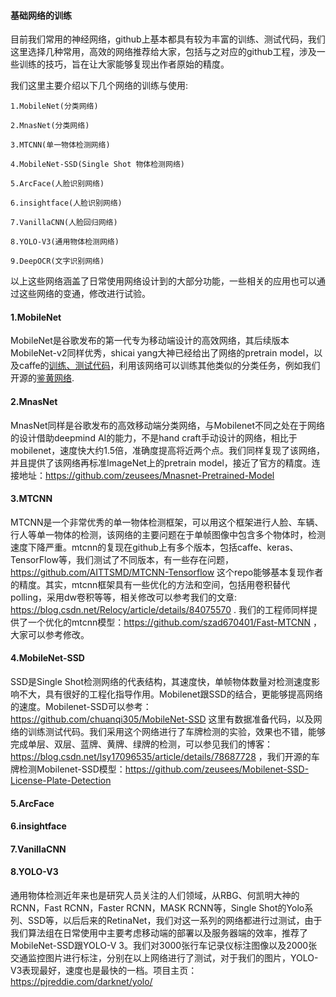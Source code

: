 #### 基础网络的训练

目前我们常用的神经网络，github上基本都具有较为丰富的训练、测试代码，我们这里选择几种常用，高效的网络推荐给大家，包括与之对应的github工程，涉及一些训练的技巧，旨在让大家能够复现出作者原始的精度。

我们这里主要介绍以下几个网络的训练与使用:

```
1.MobileNet(分类网络)

2.MnasNet(分类网络)

3.MTCNN(单一物体检测网络)

4.MobileNet-SSD(Single Shot 物体检测网络)

5.ArcFace(人脸识别网络)

6.insightface(人脸识别网络)

7.VanillaCNN(人脸回归网络)

8.YOLO-V3(通用物体检测网络)

9.DeepOCR(文字识别网络)

```

以上这些网络涵盖了日常使用网络设计到的大部分功能，一些相关的应用也可以通过这些网络的变通，修改进行试验。

#### 1.MobileNet

MobileNet是谷歌发布的第一代专为移动端设计的高效网络，其后续版本MobileNet-v2同样优秀，shicai yang大神已经给出了网络的pretrain model，以及caffe的[训练、测试代码](https://github.com/shicai/MobileNet-Caffe)，利用该网络可以训练其他类似的分类任务，例如我们开源的[鉴黄网络](https://github.com/zeusees/HyperNSFW).

#### 2.MnasNet

MnasNet同样是谷歌发布的高效移动端分类网络，与Mobilenet不同之处在于网络的设计借助deepmind AI的能力，不是hand craft手动设计的网络，相比于mobilenet，速度快大约1.5倍，准确度提高将近两个点。我们同样复现了该网络，并且提供了该网络再标准ImageNet上的pretrain model，接近了官方的精度。连接地址：https://github.com/zeusees/Mnasnet-Pretrained-Model

#### 3.MTCNN

MTCNN是一个非常优秀的单一物体检测框架，可以用这个框架进行人脸、车辆、行人等单一物体的检测，该网络的主要问题在于单帧图像中包含多个物体时，检测速度下降严重。mtcnn的复现在github上有多个版本，包括caffe、keras、TensorFlow等，我们测试了不同版本，有一些存在问题，https://github.com/AITTSMD/MTCNN-Tensorflow 这个repo能够基本复现作者的精度。其实，mtcnn框架具有一些优化的方法和空间，包括用卷积替代polling，采用dw卷积等等，相关修改可以参考我们的文章: https://blog.csdn.net/Relocy/article/details/84075570 . 我们的工程师同样提供了一个优化的mtcnn模型：https://github.com/szad670401/Fast-MTCNN ，大家可以参考修改。

#### 4.MobileNet-SSD

SSD是Single Shot检测网络的代表结构，其速度快，单帧物体数量对检测速度影响不大，具有很好的工程化指导作用。Mobilenet跟SSD的结合，更能够提高网络的速度。Mobilenet-SSD可以参考：https://github.com/chuanqi305/MobileNet-SSD 这里有数据准备代码，以及网络的训练测试代码。我们采用这个网络进行了车牌检测的实验，效果也不错，能够完成单层、双层、蓝牌、黄牌、绿牌的检测，可以参见我们的博客：https://blog.csdn.net/lsy17096535/article/details/78687728 ，我们开源的车牌检测Mobilenet-SSD模型：https://github.com/zeusees/Mobilenet-SSD-License-Plate-Detection

#### 5.ArcFace

#### 6.insightface

#### 7.VanillaCNN

#### 8.YOLO-V3

通用物体检测近年来也是研究人员关注的人们领域，从RBG、何凯明大神的RCNN，Fast RCNN，Faster RCNN，MASK RCNN等，Single Shot的Yolo系列、SSD等，以后后来的RetinaNet，我们对这一系列的网络都进行过测试，由于我们算法组在日常使用中主要考虑移动端的部署以及服务器端的效率，推荐了MobileNet-SSD跟YOLO-V
3。我们对3000张行车记录仪标注图像以及2000张交通监控图片进行标注，分别在以上网络进行了测试，对于我们的图片，YOLO-V3表现最好，速度也是最快的一档。项目主页：https://pjreddie.com/darknet/yolo/ 













